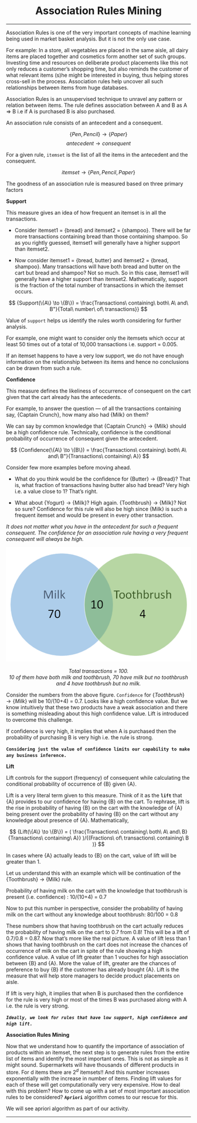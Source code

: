 # <center> Association Rules Mining </center>

___

Association Rules is one of the very important concepts of machine learning being used in market basket analysis. 
But it is not the only use case.

For example: In a store, all vegetables are placed in the same aisle, all dairy items are placed together and cosmetics form another set of such groups. Investing time and resources on deliberate product placements like this not only reduces a customer’s shopping time, but also reminds the customer of what relevant items (s)he might be interested in buying, thus helping stores cross-sell in the process. Association rules help uncover all such relationships between items from huge databases. 

Association Rules is an unsupervised technique to unravel any pattern or relation between items. The rule defines association between A and B as A => B i.e if A is purchased B is also purchased. 

An association rule consists of an antecedent and a consequent.

$${\{Pen, Pencil\}} \to \{Paper\}$$
$$     {antecedent} \to consequent$$

For a given rule, `itemset` is the list of all the items in the antecedent and the consequent.

$${itemset} \to \{Pen, Pencil, Paper\}$$

The goodness of an association rule is measured based on three primary factors


**Support**

This measure gives an idea of how frequent an itemset is in all the transactions. 

- Consider itemset1 = {bread} and itemset2 = {shampoo}. There will be far more transactions containing bread than those containing shampoo. So as you rightly guessed, itemset1 will generally have a higher support than itemset2. 

- Now consider itemset1 = {bread, butter} and itemset2 = {bread, shampoo}. Many transactions will have both bread and butter on the cart but bread and shampoo? Not so much. So in this case, itemset1 will generally have a higher support than itemset2. Mathematically, support is the fraction of the total number of transactions in which the itemset occurs.

$$
{Support(\{A\} \to \{B\}) = \frac{Transactions\ containing\ both\ A\ and\ B"}{Total\ number\ of\ transactions}}
$$

Value of `support` helps us identify the rules worth considering for further analysis. 

For example, one might want to consider only the itemsets which occur at least 50 times out of a total of 10,000 transactions i.e. support = 0.005. 

If an itemset happens to have a very low support, we do not have enough information on the relationship between its items and hence no conclusions can be drawn from such a rule.

**Confidence**

This measure defines the likeliness of occurrence of consequent on the cart given that the cart already has the antecedents. 

For example, to answer the question — of all the transactions containing say, {Captain Crunch}, how many also had {Milk} on them? 

We can say by common knowledge that {Captain Crunch} → {Milk} should be a high confidence rule. Technically, confidence is the conditional probability of occurrence of consequent given the antecedent.


$$
{Confidence(\{A\} \to \{B\}) = \frac{Transactions\ containing\ both\ A\ and\ B"}{Transactions\ containing\ A}}
$$

Consider few more examples before moving ahead. 

- What do you think would be the confidence for {Butter} → {Bread}? 
   That is, what fraction of transactions having butter also had bread? Very high i.e. a value close to 1? That’s right. 
   
- What about {Yogurt} → {Milk}? High again. {Toothbrush} → {Milk}? Not so sure? Confidence for this rule will also be high since {Milk} is such a frequent itemset and would be present in every other transaction.

*It does not matter what you have in the antecedent for such a frequent consequent. The confidence for an association rule having a very frequent consequent will always be high.*

![Confidence](confidence.png)

<i><center>Total transactions = 100.</center></i>
<i><center>10 of them have both milk and toothbrush, 70 have milk but no toothbrush and 4 have toothbrush but no milk.</center></i>

Consider the numbers from the above figure. `Confidence` for ${\{Toothbrush}\} \to {\{Milk\}}$
will be 10/(10+4) = 0.7. Looks like a high confidence value. But we know intuitively that these two products have a weak association and there is something misleading about this high confidence value. Lift is introduced to overcome this challenge.

If confidence is very high, it implies that when A is purchased then the probability of purchasing B is very high i.e. the rule is strong.

**`Considering just the value of confidence limits our capability to make any business inference.`**

**Lift**

Lift controls for the support (frequency) of consequent while calculating the conditional probability of occurrence of {B} given {A}. 

Lift is a very literal term given to this measure. Think of it as the **`lift`** that {A} provides to our confidence for having {B} on the cart. To rephrase, lift is the rise in probability of having {B} on the cart with the knowledge of {A} being present over the probability of having {B} on the cart without any knowledge about presence of {A}. Mathematically,

$$
{Lift(\{A\} \to \{B\}) = ( \frac{Transactions\ containing\ both\ A\ and\ B}{Transactions\ containing\ A}} )/{(Fractions\ of\ transactions\ containing\ B )}
$$

In cases where {A} actually leads to {B} on the cart, value of lift will be greater than 1. 

Let us understand this with an example which will be continuation of the {Toothbrush} → {Milk} rule.

Probability of having milk on the cart with the knowledge that toothbrush is present (i.e. confidence) : 10/(10+4) = 0.7

Now to put this number in perspective, consider the probability of having milk on the cart without any knowledge about toothbrush: 80/100 = 0.8

These numbers show that having toothbrush on the cart actually reduces the probability of having milk on the cart to 0.7 from 0.8! This will be a lift of 0.7/0.8 = 0.87. Now that’s more like the real picture. A value of lift less than 1 shows that having toothbrush on the cart does not increase the chances of occurrence of milk on the cart in spite of the rule showing a high confidence value. A value of lift greater than 1 vouches for high association between {B} and {A}. More the value of lift, greater are the chances of preference to buy {B} if the customer has already bought {A}. Lift is the measure that will help store managers to decide product placements on aisle.

If lift is very high, it implies that when B is purchased then the confidence for the rule is very high or most of the times B was purchased along with A i.e. the rule is very strong.

***`Ideally, we look for rules that have low support, high confidence and high lift.`***


**Association Rules Mining**

Now that we understand how to quantify the importance of association of products within an itemset, the next step is to generate rules from the entire list of items and identify the most important ones. This is not as simple as it might sound. Supermarkets will have thousands of different products in store. For d items there are ${2}^{d}$ 
itemsets!! And this number increases exponentially with the increase in number of items. Finding lift values for each of these will get computationally very very expensive. How to deal with this problem? How to come up with a set of most important association rules to be considered? **`Apriori`** algorithm comes to our rescue for this.

We will see apriori algorithm as part of our activity.

___
